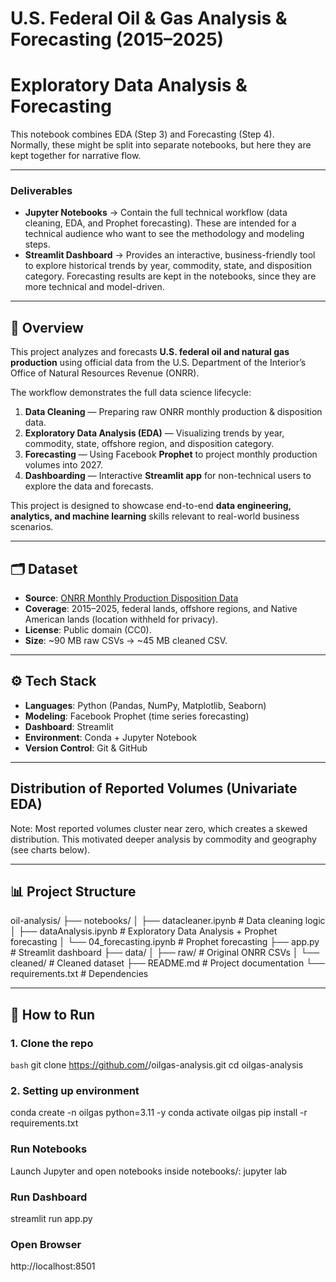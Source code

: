 # U.S. Federal Oil & Gas Analysis & Forecasting (2015–2025)

# Exploratory Data Analysis & Forecasting
This notebook combines EDA (Step 3) and Forecasting (Step 4).  
Normally, these might be split into separate notebooks, but here they are kept together for narrative flow.

---

### Deliverables
- **Jupyter Notebooks** → Contain the full technical workflow (data cleaning, EDA, and Prophet forecasting). These are intended for a technical audience who want to see the methodology and modeling steps.  
- **Streamlit Dashboard** → Provides an interactive, business-friendly tool to explore historical trends by year, commodity, state, and disposition category. Forecasting results are kept in the notebooks, since they are more technical and model-driven.

---

## 📌 Overview
This project analyzes and forecasts **U.S. federal oil and natural gas production** using official data from the U.S. Department of the Interior’s Office of Natural Resources Revenue (ONRR).

The workflow demonstrates the full data science lifecycle:
1. **Data Cleaning** — Preparing raw ONRR monthly production & disposition data.
2. **Exploratory Data Analysis (EDA)** — Visualizing trends by year, commodity, state, offshore region, and disposition category.
3. **Forecasting** — Using Facebook **Prophet** to project monthly production volumes into 2027.
4. **Dashboarding** — Interactive **Streamlit app** for non-technical users to explore the data and forecasts.

This project is designed to showcase end-to-end **data engineering, analytics, and machine learning** skills relevant to real-world business scenarios.

---

## 🗂️ Dataset
- **Source**: [ONRR Monthly Production Disposition Data](https://www.onrr.gov/)  
- **Coverage**: 2015–2025, federal lands, offshore regions, and Native American lands (location withheld for privacy).  
- **License**: Public domain (CC0).  
- **Size**: ~90 MB raw CSVs → ~45 MB cleaned CSV.

---

## ⚙️ Tech Stack
- **Languages**: Python (Pandas, NumPy, Matplotlib, Seaborn)  
- **Modeling**: Facebook Prophet (time series forecasting)  
- **Dashboard**: Streamlit  
- **Environment**: Conda + Jupyter Notebook  
- **Version Control**: Git & GitHub  

---

## Distribution of Reported Volumes (Univariate EDA)
Note: Most reported volumes cluster near zero, which creates a skewed distribution. This motivated deeper analysis by commodity and geography (see charts below).

---

## 📊 Project Structure
oil-analysis/
├── notebooks/
│ ├── datacleaner.ipynb # Data cleaning logic
│ ├── dataAnalysis.ipynb # Exploratory Data Analysis + Prophet forecasting
│ └── 04_forecasting.ipynb # Prophet forecasting
├── app.py # Streamlit dashboard
├── data/
│ ├── raw/ # Original ONRR CSVs
│ └── cleaned/ # Cleaned dataset
├── README.md # Project documentation
└── requirements.txt # Dependencies

---

## 🚀 How to Run

### 1. Clone the repo
```bash```
git clone https://github.com/<your-username>/oilgas-analysis.git
cd oilgas-analysis

### 2. Setting up environment
conda create -n oilgas python=3.11 -y
conda activate oilgas
pip install -r requirements.txt

### Run Notebooks
Launch Jupyter and open notebooks inside notebooks/:
jupyter lab

### Run Dashboard
streamlit run app.py

### Open Browser
http://localhost:8501
